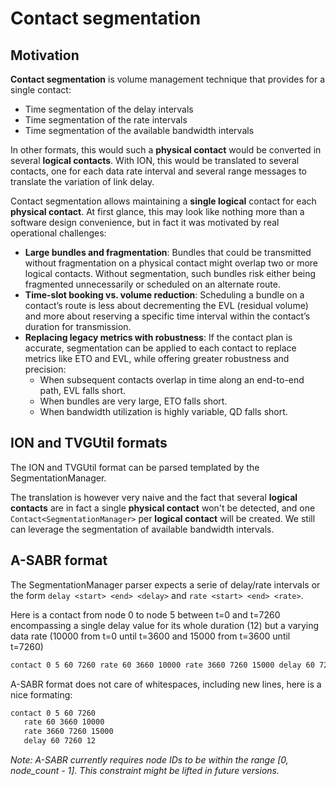# Contact segmentation

## Motivation

**Contact segmentation** is volume management technique that provides for a single contact:
- Time segmentation of the delay intervals
- Time segmentation of the rate intervals
- Time segmentation of the available bandwidth intervals

In other formats, this would such a **physical contact** would be converted in several **logical contacts**. With ION, this would be translated to several contacts, one for each data rate interval and several range messages to translate the variation of link delay.

Contact segmentation allows maintaining a **single logical** contact for each **physical contact**. At first glance, this may look like nothing more than a software design convenience, but in fact it was motivated by real operational challenges:
- **Large bundles and fragmentation**: Bundles that could be transmitted without fragmentation on a physical contact might overlap two or more logical contacts. Without segmentation, such bundles risk either being fragmented unnecessarily or scheduled on an alternate route.
- **Time-slot booking vs. volume reduction**: Scheduling a bundle on a contact’s route is less about decrementing the EVL (residual volume) and more about reserving a specific time interval within the contact’s duration for transmission.
- **Replacing legacy metrics with robustness**: If the contact plan is accurate, segmentation can be applied to each contact to replace metrics like ETO and EVL, while offering greater robustness and precision:
    - When subsequent contacts overlap in time along an end-to-end path, EVL falls short.
    - When bundles are very large, ETO falls short.
    - When bandwidth utilization is highly variable, QD falls short.


## ION and TVGUtil formats

The ION and TVGUtil format can be parsed templated by the SegmentationManager.

The translation is however very naive and the fact that several **logical contacts** are in fact a single **physical contact** won't be detected, and one `Contact<SegmentationManager>` per **logical contact** will be created. We still can leverage the segmentation of available bandwidth intervals.

## A-SABR format


The SegmentationManager parser expects a serie of delay/rate intervals or the form `delay <start> <end> <delay>` and `rate <start> <end> <rate>`.

Here is a contact from node 0 to node 5 between t=0 and t=7260 encompassing a single delay value for its whole duration (12) but a varying data rate (10000 from t=0 until t=3600 and 15000 from t=3600 until t=7260)

```bash
contact 0 5 60 7260 rate 60 3660 10000 rate 3660 7260 15000 delay 60 7260 12
```
A-SABR format does not care of whitespaces, including new lines, here is a nice formating:

```bash
contact 0 5 60 7260
   rate 60 3660 10000
   rate 3660 7260 15000
   delay 60 7260 12
```

*Note: A-SABR currently requires node IDs to be within the range [0, node_count - 1]. This constraint might be lifted in future versions.*

